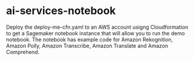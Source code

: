# ai-services-notebook

Deploy the deploy-me-cfn.yaml to an AWS account usigng Cloudformation to get a Sagemaker notebook instance that will allow you to run the demo notebook. The notebook has example code for Amazon Rekognition, Amazon Polly, Amazon Transcribe, Amazon Translate and Amazon Comprehend.
